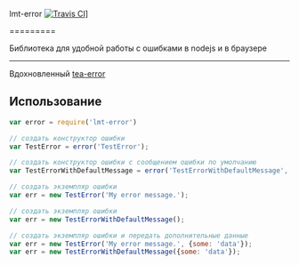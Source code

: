 lmt-error [![Travis CI][travis-image]][travis-url]]

=========

Библиотека для удобной работы с ошибками в nodejs и в браузере

------------------

Вдохновленный [tea-error](https://github.com/qualiancy/tea-error)

## Использование

```js
var error = require('lmt-error')

// создать конструктор ошибки
var TestError = error('TestError');

// создать конструктор ошибки c сообщением ошибки по умолчанию
var TestErrorWithDefaultMessage = error('TestErrorWithDefaultMessage', 'dafault message');

// создать экземпляр ошибки
var err = new TestError('My error message.');

// создать экземпляр ошибки
var err = new TestErrorWithDefaultMessage();

// создать экземпляр ошибки и передать дополнительные данные
var err = new TestError('My error message.', {some: 'data'});
var err = new TestErrorWithDefaultMessage({some: 'data'});

```

[travis-image]: https://img.shields.io/travis/letmetravel/lmt-error.svg?style=flat-square
[travis-url]: https://travis-ci.org/letmetravel/lmt-error
